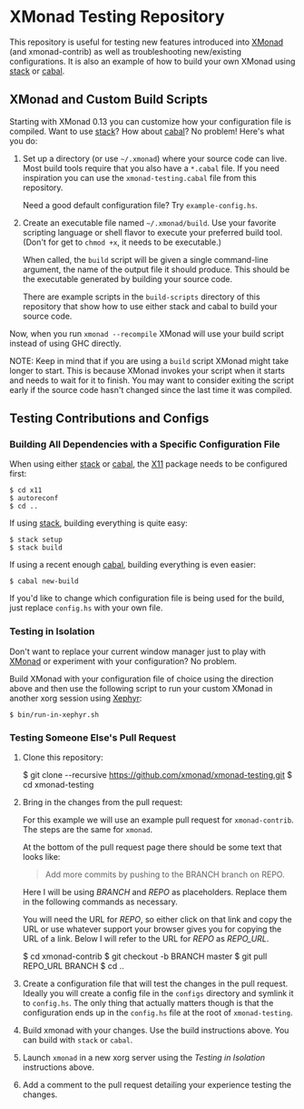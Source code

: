 # XMonad Testing Repository

This repository is useful for testing new features introduced into
[XMonad][] (and xmonad-contrib) as well as troubleshooting
new/existing configurations.  It is also an example of how to build
your own XMonad using [stack][] or [cabal][].

## XMonad and Custom Build Scripts

Starting with XMonad 0.13 you can customize how your configuration
file is compiled.  Want to use [stack][]?  How about [cabal][]?  No
problem!  Here's what you do:

  1. Set up a directory (or use `~/.xmonad`) where your source code
     can live.  Most build tools require that you also have a
     `*.cabal` file.  If you need inspiration you can use the
     `xmonad-testing.cabal` file from this repository.

     Need a good default configuration file?  Try `example-config.hs`.

  2. Create an executable file named `~/.xmonad/build`.  Use your
     favorite scripting language or shell flavor to execute your
     preferred build tool.  (Don't for get to `chmod +x`, it needs to
     be executable.)

     When called, the `build` script will be given a single
     command-line argument, the name of the output file it should
     produce.  This should be the executable generated by building
     your source code.

     There are example scripts in the `build-scripts` directory of
     this repository that show how to use either stack and cabal to
     build your source code.

Now, when you run `xmonad --recompile` XMonad will use your build
script instead of using GHC directly.

NOTE: Keep in mind that if you are using a `build` script XMonad might
take longer to start.  This is because XMonad invokes your script when
it starts and needs to wait for it to finish.  You may want to
consider exiting the script early if the source code hasn't changed
since the last time it was compiled.

## Testing Contributions and Configs

### Building All Dependencies with a Specific Configuration File

When using either [stack][] or [cabal][], the [X11][] package needs to be
configured first:

    $ cd x11
    $ autoreconf
    $ cd ..

If using [stack][], building everything is quite easy:

    $ stack setup
    $ stack build

If using a recent enough [cabal][], building everything is even easier:

    $ cabal new-build

If you'd like to change which configuration file is being used for the
build, just replace `config.hs` with your own file.

### Testing in Isolation

Don't want to replace your current window manager just to play with
[XMonad][] or experiment with your configuration?  No problem.

Build XMonad with your configuration file of choice using the
direction above and then use the following script to run your custom
XMonad in another xorg session using [Xephyr][]:

    $ bin/run-in-xephyr.sh

### Testing Someone Else's Pull Request

  1. Clone this repository:

        $ git clone --recursive https://github.com/xmonad/xmonad-testing.git
        $ cd xmonad-testing

  2. Bring in the changes from the pull request:

     For this example we will use an example pull request for
     `xmonad-contrib`.  The steps are the same for `xmonad`.

     At the bottom of the pull request page there should be some text
     that looks like:

     > Add more commits by pushing to the BRANCH branch on REPO.

     Here I will be using *BRANCH* and *REPO* as placeholders.
     Replace them in the following commands as necessary.

     You will need the URL for *REPO*, so either click on that link
     and copy the URL or use whatever support your browser gives you
     for copying the URL of a link.  Below I will refer to the URL for
     *REPO* as *REPO_URL*.

        $ cd xmonad-contrib
        $ git checkout -b BRANCH master
        $ git pull REPO_URL BRANCH
        $ cd ..

  3. Create a configuration file that will test the changes in the
     pull request.  Ideally you will create a config file in the
     `configs` directory and symlink it to `config.hs`.  The only
     thing that actually matters though is that the configuration ends
     up in the `config.hs` file at the root of `xmonad-testing`.

  4. Build xmonad with your changes.  Use the build instructions
     above.  You can build with `stack` or `cabal`.

  5. Launch `xmonad` in a new xorg server using the *Testing in
     Isolation* instructions above.

  6. Add a comment to the pull request detailing your experience
     testing the changes.

[xmonad]: http://xmonad.org/
[stack]: https://docs.haskellstack.org/en/stable/README/
[cabal]: http://cabal.readthedocs.io/en/latest/nix-local-build-overview.html
[xephyr]: https://www.freedesktop.org/wiki/Software/Xephyr/
[X11]: https://github.com/xmonad/X11
